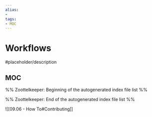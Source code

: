 ```yaml
---
alias:
- 
tags:
- MOC
---
```


# Workflows

#placeholder/description 

## MOC

%% Zoottelkeeper: Beginning of the autogenerated index file list  %%

%% Zoottelkeeper: End of the autogenerated index file list  %%

![[09.06 - How To#Contributing]]